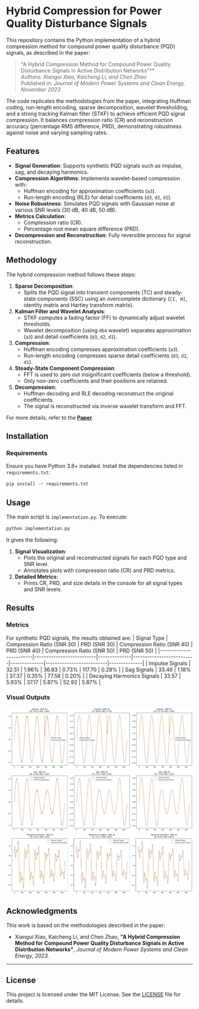 # Hybrid Compression for Power Quality Disturbance Signals
This repository contains the Python implementation of a hybrid compression method for compound power quality disturbance (PQD) signals, as described in the paper:

> "A Hybrid Compression Method for Compound Power Quality Disturbance Signals in Active Distribution Networks"**  
   *Authors: Xiangui Xiao, Kaicheng Li, and Chen Zhao*  
   Published in: *Journal of Modern Power Systems and Clean Energy, November 2023*

The code replicates the methodologies from the paper, integrating Huffman coding, run-length encoding, sparse decomposition, wavelet thresholding, and a strong tracking Kalman filter (STKF) to achieve efficient PQD signal compression. It balances compression ratio (CR) and reconstruction accuracy (percentage RMS difference, PRD), demonstrating robustness against noise and varying sampling rates.

## Features
- **Signal Generation**: Supports synthetic PQD signals such as impulse, sag, and decaying harmonics.
- **Compression Algorithms**: Implements wavelet-based compression with:
  - Huffman encoding for approximation coefficients (`a3`).
  - Run-length encoding (RLE) for detail coefficients (`d3`, `d2`, `d1`).
- **Noise Robustness**: Simulates PQD signals with Gaussian noise at various SNR levels (30 dB, 40 dB, 50 dB).
- **Metrics Calculation**:
  - Compression ratio (CR).
  - Percentage root mean square difference (PRD).
- **Decompression and Reconstruction**: Fully reversible process for signal reconstruction.

## Methodology
The hybrid compression method follows these steps:
1. **Sparse Decomposition**:
   - Splits the PQD signal into transient components (TC) and steady-state components (SSC) using an overcomplete dictionary (`[I, H]`, identity matrix and Hartley transform matrix).
2. **Kalman Filter and Wavelet Analysis**:
   - STKF computes a fading factor (FF) to dynamically adjust wavelet thresholds.
   - Wavelet decomposition (using `db4` wavelet) separates approximation (`a3`) and detail coefficients (`d3`, `d2`, `d1`).
3. **Compression**:
   - Huffman encoding compresses approximation coefficients (`a3`).
   - Run-length encoding compresses sparse detail coefficients (`d3`, `d2`, `d1`).
4. **Steady-State Component Compression**:
   - FFT is used to zero out insignificant coefficients (below a threshold).
   - Only non-zero coefficients and their positions are retained.
5. **Decompression**:
   - Huffman decoding and RLE decoding reconstruct the original coefficients.
   - The signal is reconstructed via inverse wavelet transform and FFT.

For more details, refer to the **[Paper](paper.pdf)**.


## Installation

### Requirements
Ensure you have Python 3.8+ installed. Install the dependencies listed in `requirements.txt`:
```bash
pip install -r requirements.txt
```

## Usage

The main script is `implementation.py`. To execute:
```bash
python implementation.py
```
It gives the following: 
1. **Signal Visualization**:
   - Plots the original and reconstructed signals for each PQD type and SNR level.
   - Annotates plots with compression ratio (CR) and PRD metrics.
2. **Detailed Metrics**:
   - Prints CR, PRD, and size details in the console for all signal types and SNR levels.

## Results

### Metrics
For synthetic PQD signals, the results obtained are:
| Signal Type            | Compression Ratio (SNR 30) | PRD (SNR 30) | Compression Ratio (SNR 40) | PRD (SNR 40)  | Compression Ratio (SNR 50) | PRD (SNR 50) |
|------------------------|--------------------------|--------------|--------------------------|--------------|--------------------------|--------------|
| Impulse Signals           | 32.51                     | 1.96%        | 36.83                     | 0.73%        | 117.70                    | 0.28%        |
| Sag Signals               | 33.46                     | 1.18%        | 37.37                     | 0.35%        | 77.58                     | 0.20%        |
| Decaying Harmonics Signals | 33.57                     | 5.93%        | 37.17                     | 5.87%        | 52.92                     | 5.87%        |



### Visual Outputs
<img src="impulse_signals.png">
<img src="Sag_signals.png">
<img src="Decaying Harmonics.png">

## Acknowledgments
This work is based on the methodologies described in the paper:
- Xiangui Xiao, Kaicheng Li, and Chen Zhao, **"A Hybrid Compression Method for Compound Power Quality Disturbance Signals in Active Distribution Networks"**, *Journal of Modern Power Systems and Clean Energy, 2023.*

---

## License
This project is licensed under the MIT License. See the [LICENSE](LICENSE) file for details.
